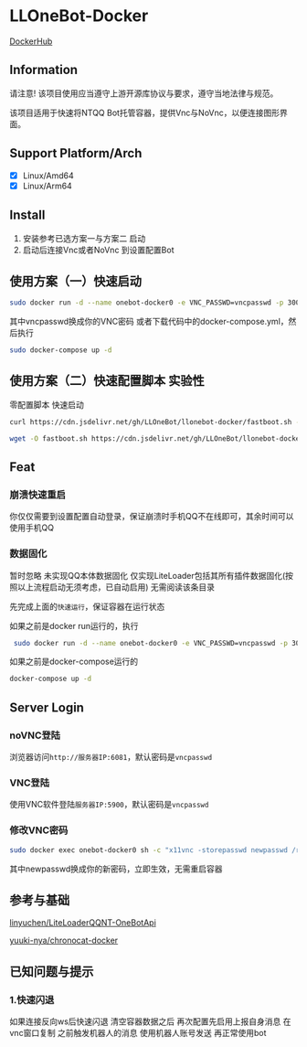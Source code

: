 # LLOneBot-Docker
[DockerHub](https://hub.docker.com/r/mlikiowa/llonebot-docker)

## Information
请注意! 该项目使用应当遵守上游开源库协议与要求，遵守当地法律与规范。

该项目适用于快速将NTQQ Bot托管容器，提供Vnc与NoVnc，以便连接图形界面。

## Support Platform/Arch
- [x] Linux/Amd64
- [x] Linux/Arm64

## Install
1. 安装参考已选方案一与方案二 启动
2. 启动后连接Vnc或者NoVnc 到设置配置Bot
   
## 使用方案（一）快速启动
 ```bash
 sudo docker run -d --name onebot-docker0 -e VNC_PASSWD=vncpasswd -p 3000:3000 -p 5900:5900 -p 6081:6081 -p 3001:3001 -v ${PWD}/LiteLoader/:/opt/QQ/LiteLoader/ mlikiowa/llonebot-docker
 ```
其中vncpasswd换成你的VNC密码
或者下载代码中的docker-compose.yml，然后执行

```bash
sudo docker-compose up -d
```
## 使用方案（二）快速配置脚本 实验性
零配置脚本 快速启动

 ```bash
curl https://cdn.jsdelivr.net/gh/LLOneBot/llonebot-docker/fastboot.sh -o fastboot.sh & chmod +x fastboot.sh & sudo sh fastboot.sh
 ```
 ```bash
wget -O fastboot.sh https://cdn.jsdelivr.net/gh/LLOneBot/llonebot-docker/fastboot.sh & chmod +x fastboot.sh & sudo sh fastboot.sh
 ```
## Feat
### 崩溃快速重启
你仅仅需要到设置配置自动登录，保证崩溃时手机QQ不在线即可，其余时间可以使用手机QQ

### 数据固化
暂时忽略 未实现QQ本体数据固化 仅实现LiteLoader包括其所有插件数据固化(按照以上流程启动无须考虑，已自动启用) 无需阅读该条目录 

先完成上面的`快速运行`，保证容器在运行状态

如果之前是docker run运行的，执行

```bash
 sudo docker run -d --name onebot-docker0 -e VNC_PASSWD=vncpasswd -p 3000:3000 -p 5900:5900 -p 6081:6081 -p 3001:3001 -v ${PWD}/LiteLoader/:/opt/QQ/LiteLoader/ mlikiowa/llonebot-docker
```

如果之前是docker-compose运行的

```bash
docker-compose up -d
```
## Server Login
### noVNC登陆

浏览器访问`http://服务器IP:6081`，默认密码是`vncpasswd`

### VNC登陆

使用VNC软件登陆`服务器IP:5900`，默认密码是`vncpasswd`


### 修改VNC密码

```bash
sudo docker exec onebot-docker0 sh -c "x11vnc -storepasswd newpasswd /root/.vnc/passwd"
```
其中newpasswd换成你的新密码，立即生效，无需重启容器

## 参考与基础
[linyuchen/LiteLoaderQQNT-OneBotApi](https://github.com/LLOneBot/LiteLoaderQQNT-OneBotApi)

[yuuki-nya/chronocat-docker](https://github.com/yuuki-nya/chronocat-docker/blob/main/Dockerfile)

## 已知问题与提示
### 1.快速闪退
如果连接反向ws后快速闪退 清空容器数据之后 再次配置先启用上报自身消息 在vnc窗口复制 之前触发机器人的消息 使用机器人账号发送 再正常使用bot
